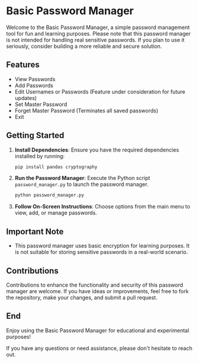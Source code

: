# Basic Password Manager

Welcome to the Basic Password Manager, a simple password management tool for fun and learning purposes. Please note that this password manager is not intended for handling real sensitive passwords. If you plan to use it seriously, consider building a more reliable and secure solution.

## Features

- View Passwords
- Add Passwords
- Edit Usernames or Passwords (Feature under consideration for future updates)
- Set Master Password
- Forget Master Password (Terminates all saved passwords)
- Exit

## Getting Started

1. **Install Dependencies**: Ensure you have the required dependencies installed by running:

   ```bash
   pip install pandas cryptography
   ```

2. **Run the Password Manager**: Execute the Python script `password_manager.py` to launch the password manager.

   ```bash
   python password_manager.py
   ```

3. **Follow On-Screen Instructions**: Choose options from the main menu to view, add, or manage passwords.

## Important Note

- This password manager uses basic encryption for learning purposes. It is not suitable for storing sensitive passwords in a real-world scenario.

## Contributions

Contributions to enhance the functionality and security of this password manager are welcome. If you have ideas or improvements, feel free to fork the repository, make your changes, and submit a pull request.

## End

Enjoy using the Basic Password Manager for educational and experimental purposes!

If you have any questions or need assistance, please don't hesitate to reach out.
